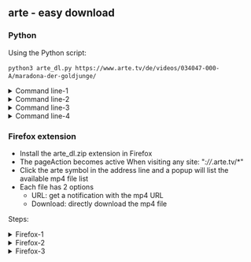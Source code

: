 ## arte - easy download

### Python
Using the Python script:

```shell
python3 arte_dl.py https://www.arte.tv/de/videos/034047-000-A/maradona-der-goldjunge/
```

<details><summary>Command line-1</summary>
<p align="center">
<img width="900" height="41" src="img/arte_dl_1.png">
</p>
</details>

<details><summary>Command line-2</summary>
<p align="center">
<img width="900" height="83" src="img/arte_dl_2.png">
</p>
</details>

<details><summary>Command line-3</summary>
<p align="center">
<img width="900" height="184" src="img/arte_dl_3.png">
</p>
</details>

<details><summary>Command line-4</summary>
<p align="center">
<img width="900" height="142" src="img/arte_dl_4a.png">
</p>
</details>

### Firefox extension
- Install the arte_dl.zip extension in Firefox
- The pageAction becomes active When visiting any site: "*://*.arte.tv/*"
- Click the arte symbol in the address line and a popup will list the available mp4 file list
- Each file has 2 options
  - URL: get a notification with the mp4 URL
  - Download: directly download the mp4 file

Steps:

<details><summary>Firefox-1</summary>
<p align="center">
<img width="1011" height="689" src="img/moz_ext_1a.png">
</p>
</details>

<details><summary>Firefox-2</summary>
<p align="center">
<img width="965" height="271" src="img/moz_ext_3.png">
</p>
</details>

<details><summary>Firefox-3</summary>
<p align="center">
<img width="984" height="278" src="img/moz_ext_4.png">
</p>
</details>

<!--
![title](img/arte_dl_title.png)
-->

<!--
other implementations: e.g. [this github repo](https://github.com/GuGuss/ARTE-7-Downloader)
-->
